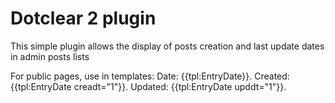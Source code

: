 Dotclear 2 plugin
=================

This simple plugin allows the display of posts creation and last update dates in admin posts lists

For public pages, use in templates:
  <span class="post-date">Date: {{tpl:EntryDate}}.</span>
  <span class="post-date">Created:{{tpl:EntryDate creadt="1"}}.</span>
  <span class="post-date">Updated: {{tpl:EntryDate upddt="1"}}.</span>
